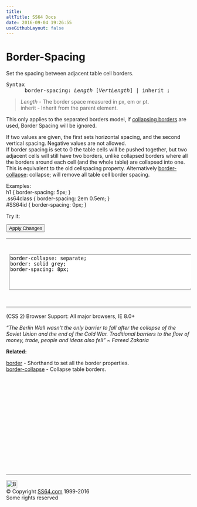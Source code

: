 ```yaml
---
title:
altTitle: SS64 Docs
date: 2016-09-04 19:26:55
useGithubLayout: false
---
```

<!-- #BeginLibraryItem "/Library/head_css.lbi" --><!-- #EndLibraryItem --><h1>Border-Spacing</h1>
<p>Set the spacing     between adjacent table cell borders.</p>
<pre>Syntax
      border-spacing: <i>Length</i> [<i>VertLength</i>] | inherit ;</pre>
<blockquote>
<p><i><span class="code">Length</span></i>  - The border space measured in <span class="code">px</span>, <span class="code">em</span> or <span class="code">pt</span>. <br>
<span class="code">inherit</span> - Inherit from the parent element.<br>
</p>
</blockquote>
<p>This only applies to the separated borders model, if <a href="border-collapse.html">collapsing borders</a> are used, Border Spacing will be     ignored.</p>
<p>If two values are given, the first sets horizontal spacing,     and the second vertical spacing. 
Negative values are not allowed.<br>
If border spacing is set to<span class="code"> 0 </span>the table cells will be pushed together, but two adjacent cells will still have two borders, unlike collapsed borders where all the borders around each cell (and the whole table) are collapsed into one. <br>
This is equivalent to the old <span class="code">cellspacing</span> property. Alternatively <span class="code"><a href="border-collapse.html">border-collapse</a>: collapse;</span> will remove all table cell border spacing.</p>
<p>Examples:<br>
<span class="code">h1 { border-spacing: 5px; }<br>
.ss64class { border-spacing: 2em 0.5em; }<br>
#SS64id { border-spacing: 0px;  }</span><br>
</p>
<p>Try it:</p><input type="button" onclick="ApplyStyle()" value="Apply Changes">
<table>
<tbody><tr>
<td><textarea name="tryit" id="trycode" cols="60" rows="6" onfocus="this.style.background='#fff';" onblur="this.style.background='#eee';" tabindex="1">border-collapse: separate;
border: solid grey;
border-spacing: 8px;
</textarea></td>
<td><table id="tryresult">
<tbody><tr><th>Heading 1</th><td>content</td><td>content</td><td>content</td></tr>
<tr><th>Heading 2</th><td>content</td><td>content</td><td>content</td></tr>
<tr><th>Heading 3</th><td>content</td><td>content</td><td>content</td></tr>
</tbody></table></td>
</tr>
</tbody></table>
<p>(CSS 2) Browser Support: All major browsers,  IE 8.0+</p>
<p class="quote"><i>“The Berlin Wall wasn't the only barrier to fall after the collapse of the Soviet Union and the end of the Cold War. Traditional barriers to the flow of money, trade, people and ideas also fell” ~ Fareed Zakaria</i></p><p><b>Related:</b></p>
<p><a href="border.html">border</a> - Shorthand to set all the border properties.<br>
<a href="border-collapse.html">border-collapse</a> - Collapse table borders.<br>
</p><!-- #BeginLibraryItem "/Library/foot_css.lbi" --><p>
<!-- CSS -->
<ins class="adsbygoogle" style="display:inline-block;width:300px;height:250px" data-ad-client="ca-pub-6140977852749469" data-ad-slot="2739097502"></ins>
<script>
(adsbygoogle = window.adsbygoogle || []).push({});
</script></p>
<hr>
<div id="bl" class="footer"><a href="border-spacing.html#"><img src="../images/top.png" width="30" height="22" alt="Back to the Top"></a></div>
<div id="br" class="footer, tagline">© Copyright <a href="../index.html">SS64.com</a> 1999-2016<br>
Some rights reserved</div><!-- #EndLibraryItem -->

